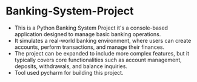 # Banking-System-Project
- This is a Python Banking System Project it's a console-based application designed to manage basic banking operations.
- It simulates a real-world banking environment, where users can create accounts, perform transactions, and manage their finances.
- The project can be expanded to include more complex features, but it typically covers core functionalities such as account management, deposits, withdrawals, and balance inquiries.
- Tool used pycharm for building this project.
